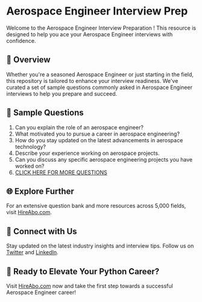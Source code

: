 # Aerospace Engineer Interview Prep

Welcome to the Aerospace Engineer Interview Preparation ! This resource is designed to help you ace your Aerospace Engineer interviews with confidence.

## 🚀 Overview

Whether you're a seasoned Aerospace Engineer or just starting in the field, this repository is tailored to enhance your interview readiness. We've curated a set of sample questions commonly asked in Aerospace Engineer interviews to help you prepare and succeed.

## 📝 Sample Questions

1. Can you explain the role of an aerospace engineer?
2. What motivated you to pursue a career in aerospace engineering?
3. How do you stay updated on the latest advancements in aerospace technology?
4. Describe your experience working on aerospace projects.
5. Can you discuss any specific aerospace engineering projects you have worked on?
6. [CLICK HERE FOR MORE QUESTIONS](https://hireabo.com/job/14_1_0/Aerospace%20Engineer)

## 🌐 Explore Further

For an extensive question bank and more resources across 5,000 fields, visit [HireAbo.com](https://www.hireabo.com).

## 📱 Connect with Us

Stay updated on the latest industry insights and interview tips. Follow us on [Twitter](https://twitter.com/hireabo) and [LinkedIn](https://www.linkedin.com/in/hire-abo-3609972a8/).

## 🚀 Ready to Elevate Your Python Career?

Visit [HireAbo.com](https://www.hireabo.com) now and take the first step towards a successful Aerospace Engineer career!